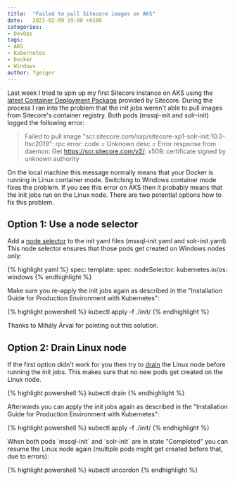 ```yaml
---
title:  "Failed to pull Sitecore images on AKS"
date:   2021-02-09 19:00 +0100
categories:
- DevOps
tags:
- AKS
- Kubernetes
- Docker
- Windows
author: fgeiger
---
```

Last week I tried to spin up my first Sitecore instance on AKS using the [latest Container Deployment Package](https://github.com/Sitecore/container-deployment/releases/tag/sxp%2F10.0.1.004842.266) provided by Sitecore. During the process I ran into the problem that the init jobs weren't able to pull images from Sitecore's container registry. Both pods (mssql-init and solr-init) logged the following error:

> Failed to pull image "scr.sitecore.com/sxp/sitecore-xp1-solr-init:10.0-ltsc2019": rpc error: code = Unknown desc = Error response from daemon: Get https://scr.sitecore.com/v2/: x509: certificate signed by unknown authority

On the local machine this message normally means that your Docker is running in Linux container mode. Switching to Windows container mode fixes the problem. If you see this error on AKS then it probably means that the init jobs run on the Linux node. There are two potential options how to fix this problem.

## Option 1: Use a node selector

Add a [node selector](https://kubernetes.io/docs/concepts/scheduling-eviction/assign-pod-node/#nodeselector) to the init yaml files (mssql-init.yaml and solr-init.yaml). This node selector ensures that those pods get created on Windows nodes only:

{% highlight yaml %}
spec:
  template:
    spec:
      nodeSelector:
        kubernetes.io/os: windows
{% endhighlight %}

Make sure you re-apply the init jobs again as described in the "Installation Guide for Production Environment with Kubernetes":

{% highlight powershell %}
kubectl apply -f ./init/
{% endhighlight %}

Thanks to Mihály Árvai for pointing out this solution.

## Option 2: Drain Linux node

If the first option didn't work for you then try to [drain](https://kubernetes.io/docs/tasks/administer-cluster/safely-drain-node/) the Linux node before running the init jobs. This makes sure that no new pods get created on the Linux node.

{% highlight powershell %}
kubectl drain <Linux node name>
{% endhighlight %}

Afterwards you can apply the init jobs again as described in the "Installation Guide for Production Environment with Kubernetes":

{% highlight powershell %}
kubectl apply -f ./init/
{% endhighlight %}

When both pods ´mssql-init´ and ´solr-init´ are in state "Completed" you can resume the Linux node again (multiple pods might get created before that, due to errors):

{% highlight powershell %}
kubectl uncordon <Linux node name>
{% endhighlight %}